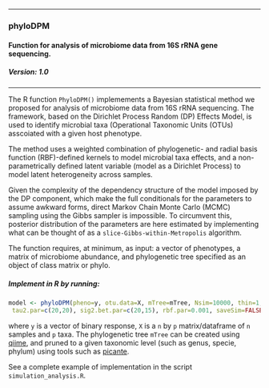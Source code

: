 ___
### phyloDPM 
#### Function for analysis of microbiome data from 16S rRNA gene sequencing.
##### Version: 1.0
___

The R function `PhyloDPM()` implemements a Bayesian statistical method we proposed for analysis of microbiome data from 16S rRNA sequencing. The framework, based on the Dirichlet Process Random (DP) Effects Model, is used to identify microbial taxa (Operational Taxonomic Units (OTUs) asscoiated with a given host phenotype. 

The method uses a weighted combination of phylogenetic- and radial basis function (RBF)-defined kernels to model microbial taxa effects, and a non-parametrically defined latent variable (model as a Dirichlet Process) to model latent heterogeneity across samples.

Given the complexity of the dependency structure of the model imposed by the DP component, which make the full conditionals for the parameters to assume awkward forms, direct Markov Chain Monte Carlo (MCMC) sampling using the Gibbs sampler is impossible. To circumvent this, posterior distribution of the parameters are here estimated by implementing what can be thought of as a `slice-Gibbs-within-Metropolis` algorithm.

The function requires, at minimum, as input: a vector of phenotypes, a matrix of microbiome abundance, and phylogenetic tree specified as an object of class matrix or phylo.


##### Implement in R by running:

```R
model <- phyloDPM(pheno=y, otu.data=X, mTree=mTree, Nsim=10000, thin=1, burnin=NULL, post.plots=FALSE, mu=0, alpha.par=NULL,
 tau2.par=c(20,20), sig2.bet.par=c(20,15), rbf.par=0.001, saveSim=FALSE, evol.rate=10^3, otu.corr=TRUE,...) 
```
where `y` is a vector of binary response, `X` is a `n` by `p` matrix/dataframe of `n` samples and `p` taxa.
The phylogenetic tree `mTree` can be created using [qiime](https://qiime2.org/), and pruned to a given taxonomic level (such as genus, specie, phylum) using tools such as [picante](https://doi.org/10.1186/s40168-023-01488-z). 

See a complete example of implementation in the script `simulation_analysis.R`.
